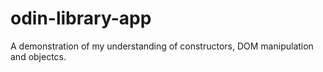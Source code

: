 # odin-library-app

A demonstration of my understanding of constructors, DOM manipulation and objectcs.
